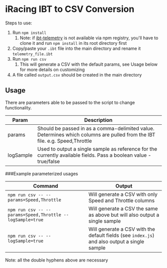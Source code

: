 # iRacing IBT to CSV Conversion

Steps to use:
1. Run `npm install`
   1. Note: if [ibt-telemetry](https://github.com/SkippyZA/ibt-telemetry) is not available via npm registry, you'll have to clone it and run `npm install` in its root directory first
2. Copy/paste your `.ibt` file into the main directory and rename it `telemetry_file.ibt`
3. Run `npm run csv` 
   1. This will generate a CSV with the default params, see Usage below for more details on customizing
4. A file called `output.csv` should be created in the main directory

## Usage

There are parameters able to be passed to the script to change functionality.

| Param | Description |
|---|---|
| params | Should be passed in as a comma-delimited value. Determines which columns are pulled from the IBT file. e.g. Speed,Throttle |
| logSample | Used to output a single sample as reference for the currently available fields. Pass a boolean value - true/false |

###Example parameterized usages

| Command | Output |
|---|---|
| `npm run csv -- --params=Speed,Throttle` | Will generate a CSV with only Speed and Throttle columns |
| `npm run csv -- --params=Speed,Throttle --logSample=true` | Will generate a CSV the same as above but will also output a single sample |
| `npm run csv -- --logSample=true` | Will generate a CSV with the default fields (see `index.js`) and also output a single sample |

Note: all the double hyphens above are necessary 